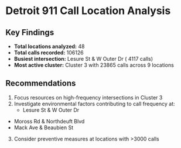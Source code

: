 # Detroit 911 Call Location Analysis

 ## Key Findings
 - **Total locations analyzed:**  48 
 - **Total calls recorded:**  106126 
 - **Busiest intersection:**  Lesure St & W Outer Dr  ( 4117  calls)
 - **Most active cluster:** Cluster  3  with  23865  calls across  9  locations

 ## Recommendations
 1. Focus resources on high-frequency intersections in Cluster  3 
 2. Investigate environmental factors contributing to call frequency at:
    - Lesure St & W Outer Dr
   - Moross Rd & Northdeuft Blvd
   - Mack Ave & Beaubien St 
 3. Consider preventive measures at locations with >3000 calls
